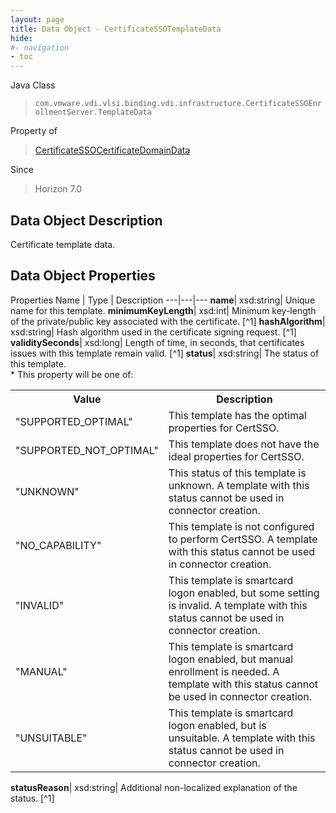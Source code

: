 ```yaml
---
layout: page
title: Data Object - CertificateSSOTemplateData
hide:
#- navigation
- toc
---
```






Java Class
> `com.vmware.vdi.vlsi.binding.vdi.infrastructure.CertificateSSOEnrollmentServer.TemplateData`

Property of
> [CertificateSSOCertificateDomainData](vdi.infrastructure.CertificateSSOEnrollmentServer.DomainData.md#field_detail)

Since
> Horizon 7.0


## Data Object Description

Certificate template data.

## Data Object Properties
Properties
Name |  Type |  Description
---|---|---
**name**|  xsd:string|  Unique name for this template.
**minimumKeyLength**|  xsd:int|  Minimum key-length of the private/public key associated with the certificate. [^1]
**hashAlgorithm**|  xsd:string|  Hash algorithm used in the certificate signing request. [^1]
**validitySeconds**|  xsd:long|  Length of time, in seconds, that certificates issues with this template remain valid. [^1]
**status**|  xsd:string|  The status of this template.<br>* This property will be one of:<br><table><tr><th>Value</th><th>Description</th></tr><tr><td>"SUPPORTED_OPTIMAL"</td><td>This template has the optimal properties for CertSSO.</td></tr><tr><td>"SUPPORTED_NOT_OPTIMAL"</td><td>This template does not have the ideal properties for CertSSO.</td></tr><tr><td>"UNKNOWN"</td><td>This status of this template is unknown. A template with this status cannot be used in connector creation.</td></tr><tr><td>"NO_CAPABILITY"</td><td>This template is not configured to perform CertSSO. A template with this status cannot be used in connector creation.</td></tr><tr><td>"INVALID"</td><td>This template is smartcard logon enabled, but some setting is invalid. A template with this status cannot be used in connector creation.</td></tr><tr><td>"MANUAL"</td><td>This template is smartcard logon enabled, but manual enrollment is needed. A template with this status cannot be used in connector creation.</td></tr><tr><td>"UNSUITABLE"</td><td>This template is smartcard logon enabled, but is unsuitable. A template with this status cannot be used in connector creation.</td></tr></table>
**statusReason**|  xsd:string|  Additional non-localized explanation of the status. [^1]


 
